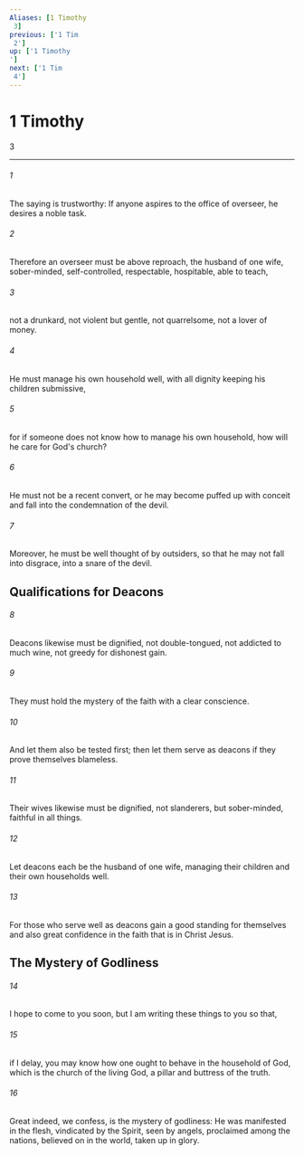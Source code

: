 ```yaml
---
Aliases: [1 Timothy 3]
previous: ['1 Tim 2']
up: ['1 Timothy']
next: ['1 Tim 4']
---
```

# 1 Timothy 3

***
 

###### 1 
The saying is trustworthy: If anyone aspires to the office of overseer, he desires a noble task.  

###### 2 
Therefore an overseer must be above reproach, the husband of one wife, sober-minded, self-controlled, respectable, hospitable, able to teach,  

###### 3 
not a drunkard, not violent but gentle, not quarrelsome, not a lover of money.  

###### 4 
He must manage his own household well, with all dignity keeping his children submissive,  

###### 5 
for if someone does not know how to manage his own household, how will he care for God's church?  

###### 6 
He must not be a recent convert, or he may become puffed up with conceit and fall into the condemnation of the devil.  

###### 7 
Moreover, he must be well thought of by outsiders, so that he may not fall into disgrace, into a snare of the devil.  ## Qualifications for Deacons  

###### 8 
Deacons likewise must be dignified, not double-tongued, not addicted to much wine, not greedy for dishonest gain.  

###### 9 
They must hold the mystery of the faith with a clear conscience.  

###### 10 
And let them also be tested first; then let them serve as deacons if they prove themselves blameless.  

###### 11 
Their wives likewise must be dignified, not slanderers, but sober-minded, faithful in all things.  

###### 12 
Let deacons each be the husband of one wife, managing their children and their own households well.  

###### 13 
For those who serve well as deacons gain a good standing for themselves and also great confidence in the faith that is in Christ Jesus.  ## The Mystery of Godliness  

###### 14 
I hope to come to you soon, but I am writing these things to you so that,  

###### 15 
if I delay, you may know how one ought to behave in the household of God, which is the church of the living God, a pillar and buttress of the truth.  

###### 16 
Great indeed, we confess, is the mystery of godliness: He was manifested in the flesh,  vindicated by the Spirit,  seen by angels,  proclaimed among the nations,  believed on in the world,  taken up in glory.
